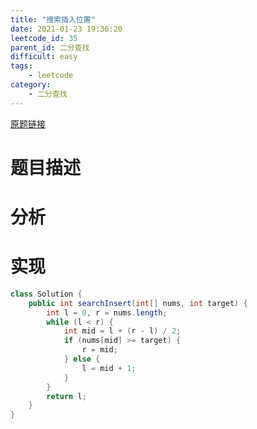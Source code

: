 ```yaml
---
title: "搜索插入位置"
date: 2021-01-23 19:36:20
leetcode_id: 35
parent_id: 二分查找
difficult: easy
tags:
    - leetcode
category:
    - 二分查找
---
```


[原题链接](https://leetcode-cn.com/problems/search-insert-position/)

# 题目描述

# 分析

# 实现

```java
class Solution {
    public int searchInsert(int[] nums, int target) {
        int l = 0, r = nums.length;
        while (l < r) {
            int mid = l + (r - l) / 2;
            if (nums[mid] >= target) {
                r = mid;
            } else {
                l = mid + 1;
            }
        }
        return l;
    }
}
```